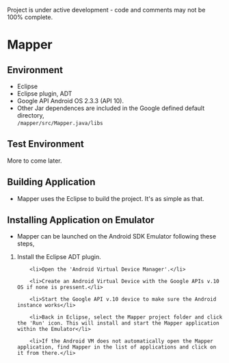 Project is under active development - code and comments may not be 100% complete.

Mapper
======


Environment
-----------
* Eclipse  
* Eclipse plugin, ADT  
* Google API Android OS 2.3.3 (API 10).  
* Other Jar dependences are included in the Google defined default directory,  
<code>/mapper/src/Mapper.java/libs</code>  
  

Test Environment  
----------------  
More to come later.  
  
Building Application  
--------------------  
* Mapper uses the Eclipse to build the project. It's as simple as that.  
  
  
Installing Application on Emulator  
----------------------------------  
* Mapper can be launched on the Android SDK Emulator following these steps,  
  
<ol>
		<li>Install the Eclipse ADT plugin.</li> 

		<li>Open the 'Android Virtual Device Manager'.</li>  
		
		<li>Create an Android Virtual Device with the Google APIs v.10 OS if none is pressent.</li>  
  
		<li>Start the Google API v.10 device to make sure the Android instance works</li>  
  		
  		<li>Back in Eclipse, select the Mapper project folder and click the 'Run' icon. This will install and start the Mapper application within the Emulator</li>
		  
		<li>If the Android VM does not automatically open the Mapper application, find Mapper in the list of applications and click on it from there.</li>  
</ol>
